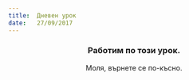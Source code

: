 ```yaml
---
title:  Дневен урок
date:   27/09/2017
---
```


### <center>Работим по този урок.</center>
<center>Моля, върнете се по-късно.</center>
